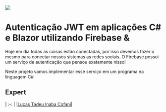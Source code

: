 
<img src="https://storage.googleapis.com/golden-wind/experts-club/capa-github.svg" />

# Autenticação JWT em aplicações C# e Blazor utilizando Firebase & 

Hoje em dia todas as coisas estão conectadas, por isso devemos fazer o mesmo para conectar nossos sistemas as redes sociais. O Firebase possui um serviço de autenticação que pensou exatamente nisso!

Neste projeto vamos implementar esse serviço em um programa na linguagem C#

## Expert

| :-: |
|[Lucas Tadeu Inaba Cofani](https://github.com/lucascofani)|
